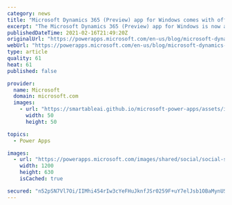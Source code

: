 ```yaml
---
category: news
title: "Microsoft Dynamics 365 (Preview) app for Windows comes with offline access in Public Preview"
excerpt: "The Microsoft Dynamics 365 (Preview) app for Windows is now available in Public Preview in the Microsoft Store. \r\nThis new application can be installed on Windows devices and allows licensed Power Apps or Dynamics users to run model-driven apps that have been enabled for their businesses with offline."
publishedDateTime: 2021-02-16T21:49:20Z
originalUrl: "https://powerapps.microsoft.com/en-us/blog/microsoft-dynamics-365-preview-app-for-windows-comes-with-offline-access-in-public-preview/"
webUrl: "https://powerapps.microsoft.com/en-us/blog/microsoft-dynamics-365-preview-app-for-windows-comes-with-offline-access-in-public-preview/"
type: article
quality: 61
heat: 61
published: false

provider:
  name: Microsoft
  domain: microsoft.com
  images:
    - url: "https://smartableai.github.io/microsoft-power-apps/assets/images/organizations/microsoft.com-50x50.jpg"
      width: 50
      height: 50

topics:
  - Power Apps

images:
  - url: "https://powerapps.microsoft.com/images/shared/social/social-share-post-ignite.png"
    width: 1200
    height: 630
    isCached: true

secured: "n52pSN7Vl7Oi/IIMhi454rIw3cYeFHuJknfJSr0259F+uY7elJsb1OBaMynUSvs4AiJKpvu4/cZmoM4HRT6X9jsNIDN1fTaO2sBVzhQEr28jkIsmJNkirpR7JNdUZpUMBCauGpcMGFBu39T9BPYBnmY7m1TUCw8LItSymZNo9mA1WKqiqT7nfZpnUZY55RcwuGZTdZWLe7vezmsQOXyPCCibSm8be1RMJcZCE5E5icwXclz4z6ttlVt9641eBd9IzrbUCtX26eUmCkIlWVIu450J0fUqTYH+9YymerPkzmBoThnG/Id7BiTHugVZha1Qj0YX2ab1KE1lPA/zVPXcDZzZlB7FrFvHq4XCO4svCCo=;tekznRmTARFphVVYzJp+6g=="
---
```


